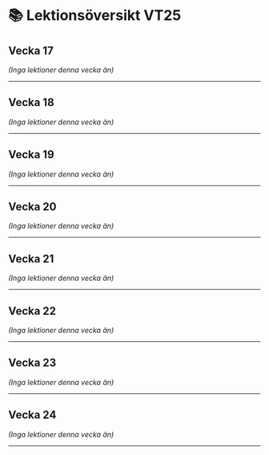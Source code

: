 # 📚 Lektionsöversikt VT25

## Vecka 17

_(Inga lektioner denna vecka än)_

---

## Vecka 18

_(Inga lektioner denna vecka än)_

---

## Vecka 19

_(Inga lektioner denna vecka än)_

---

## Vecka 20

_(Inga lektioner denna vecka än)_

---

## Vecka 21

_(Inga lektioner denna vecka än)_

---

## Vecka 22

_(Inga lektioner denna vecka än)_

---

## Vecka 23

_(Inga lektioner denna vecka än)_

---

## Vecka 24

_(Inga lektioner denna vecka än)_

---

